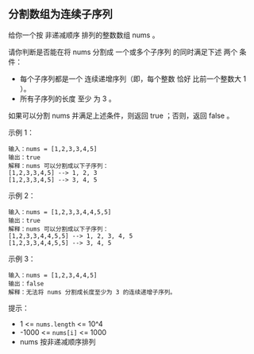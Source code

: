 ## 分割数组为连续子序列

给你一个按 非递减顺序 排列的整数数组 nums 。

请你判断是否能在将 nums 分割成 一个或多个子序列 的同时满足下述 两个 条件：

* 每个子序列都是一个 连续递增序列（即，每个整数 恰好 比前一个整数大 1 ）。
* 所有子序列的长度 至少 为 3 。

如果可以分割 nums 并满足上述条件，则返回 true ；否则，返回 false 。

示例 1：

```
输入：nums = [1,2,3,3,4,5]
输出：true
解释：nums 可以分割成以下子序列：
[1,2,3,3,4,5] --> 1, 2, 3
[1,2,3,3,4,5] --> 3, 4, 5
```
示例 2：

```
输入：nums = [1,2,3,3,4,4,5,5]
输出：true
解释：nums 可以分割成以下子序列：
[1,2,3,3,4,4,5,5] --> 1, 2, 3, 4, 5
[1,2,3,3,4,4,5,5] --> 3, 4, 5
```
示例 3：

```
输入：nums = [1,2,3,4,4,5]
输出：false
解释：无法将 nums 分割成长度至少为 3 的连续递增子序列。
```

提示：

* 1 <= `nums.length` <= 10^4
* -1000 <= `nums[i]` <= 1000
* nums 按非递减顺序排列